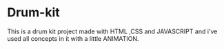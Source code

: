 # Drum-kit
This is a drum kit project made with HTML ,CSS and JAVASCRIPT and i've used all concepts in it with a little ANIMATION.
